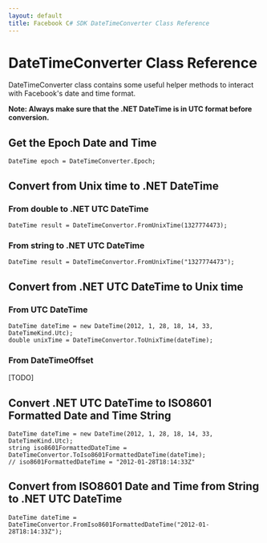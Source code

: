 ```yaml
---
layout: default
title: Facebook C# SDK DateTimeConverter Class Reference
---
```


# DateTimeConverter Class Reference


DateTimeConverter class contains some useful helper methods to interact with Facebook's date and time format.

**Note: Always make sure that the .NET DateTime is in UTC format before conversion.**

## Get the Epoch Date and Time

```
DateTime epoch = DateTimeConverter.Epoch;
```

## Convert from Unix time to .NET DateTime

### From double to .NET UTC DateTime

```
DateTime result = DateTimeConvertor.FromUnixTime(1327774473);
```

### From string to .NET UTC DateTime

```
DateTime result = DateTimeConvertor.FromUnixTime("1327774473");
```

## Convert from .NET UTC DateTime to Unix time

### From UTC DateTime

```
DateTime dateTime = new DateTime(2012, 1, 28, 18, 14, 33, DateTimeKind.Utc);
double unixTime = DateTimeConvertor.ToUnixTime(dateTime);
```

### From DateTimeOffset

[TODO]

## Convert .NET UTC DateTime to ISO8601 Formatted Date and Time String

```
DateTime dateTime = new DateTime(2012, 1, 28, 18, 14, 33, DateTimeKind.Utc);
string iso8601FormattedDateTime = DateTimeConvertor.ToIso8601FormattedDateTime(dateTime);
// iso8601FormattedDateTime = "2012-01-28T18:14:33Z"
```

## Convert from ISO8601 Date and Time from String to .NET UTC DateTime

```
DateTime dateTime = DateTimeConvertor.FromIso8601FormattedDateTime("2012-01-28T18:14:33Z");
```